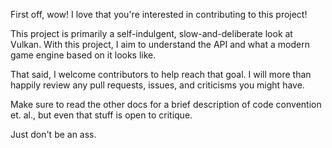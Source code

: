 First off, wow! I love that you're interested in contributing to this project!

This project is primarily a self-indulgent, slow-and-deliberate look at Vulkan. With this project, I aim to understand the API and what a modern game engine based on it looks like.

That said, I welcome contributors to help reach that goal. I will more than happily review any pull requests, issues, and criticisms you might have.

Make sure to read the other docs for a brief description of code convention et. al., but even that stuff is open to critique.

Just don't be an ass.
